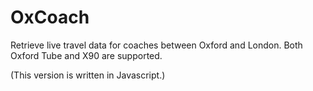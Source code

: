 OxCoach
======

Retrieve live travel data for coaches between Oxford and London. Both Oxford Tube and X90 are supported.

(This version is written in Javascript.)
